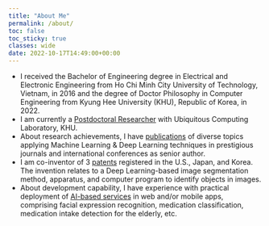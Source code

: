 ```yaml
---
title: "About Me"
permalink: /about/
toc: false
toc_sticky: true
classes: wide
date: 2022-10-17T14:49:00+00:00
---
```


- I received the Bachelor of Engineering degree in Electrical and Electronic Engineering from Ho Chi Minh City University of Technology, Vietnam, in 2016 and the degree of Doctor Philosophy in Computer Engineering from Kyung Hee University (KHU), Republic of Korea, in 2022.
- I am currently a [Postdoctoral Researcher](https://camhao168.github.io/work/#employment-history) with Ubiquitous Computing Laboratory, KHU.
- About research achievements, I have [publications](https://camhao168.github.io/publications/#research-publications-33) of diverse topics applying Machine Learning & Deep Learning techniques in prestigious journals and international conferences as senior author.
- I am co-inventor of 3 [patents](https://camhao168.github.io/publications/#patent-registration-3) registered in the U.S., Japan, and Korea. The invention relates to a Deep Learning-based image segmentation method, apparatus, and computer program to identify objects in images.
- About development capability, I have experience with practical deployment of [AI-based services](https://camhao168.github.io/work/#project-experience) in web and/or mobile apps, comprising facial expression recognition, medication classification, medication intake detection for the elderly, etc.
